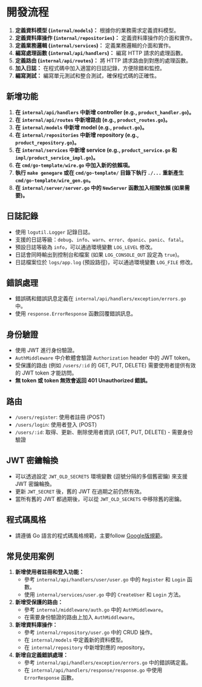 # 開發流程

1. **定義資料模型 (`internal/models`)：**  根據你的業務需求定義資料模型。
2. **定義資料庫操作 (`internal/repositories`)：**  定義資料庫操作的介面和實作。
3. **定義業務邏輯 (`internal/services`)：**  定義業務邏輯的介面和實作。
4. **編寫處理函數 (`internal/api/handlers`)：**  編寫 HTTP 請求的處理函數。
5. **定義路由 (`internal/api/routes`)：**  將 HTTP 請求路由到對應的處理函數。
6. **加入日誌：**  在程式碼中加入適當的日誌記錄，方便除錯和監控。
7. **編寫測試：**  編寫單元測試和整合測試，確保程式碼的正確性。

## 新增功能

1. **在 `internal/api/handlers` 中新增 controller (e.g., `product_handler.go`)。**
2. **在 `internal/api/routes` 中新增路由 (e.g., `product_routes.go`)。**
3. **在 `internal/models` 中新增 model (e.g., `product.go`)。**
4. **在 `internal/repositories` 中新增 repository (e.g., `product_repository.go`)。**
5. **在 `internal/services` 中新增 service (e.g., `product_service.go` 和 `impl/product_service_impl.go`)。**
6. **在 `cmd/go-template/wire.go` 中加入新的依賴項。**
7. **執行 `make genegare` 或在 `cmd/go-template/` 目錄下執行 `./...` 重新產生 `cmd/go-template/wire_gen.go`。**
8. **在 `internal/server/server.go` 中的 `NewServer` 函數加入相關依賴 (如果需要)。**

## 日誌記錄

- 使用 `logutil.Logger` 記錄日誌。
- 支援的日誌等級：`debug`、`info`、`warn`、`error`、`dpanic`、`panic`、`fatal`。
- 預設日誌等級為 `info`，可以通過環境變數 `LOG_LEVEL` 修改。
- 日誌會同時輸出到控制台和檔案 (如果 `LOG_CONSOLE_OUT` 設定為 `true`)。
- 日誌檔案位於 `logs/app.log` (預設路徑)，可以通過環境變數 `LOG_FILE` 修改。

## 錯誤處理

- 錯誤碼和錯誤訊息定義在 `internal/api/handlers/exception/errors.go` 中。
- 使用 `response.ErrorResponse` 函數回覆錯誤訊息。

## 身份驗證

- 使用 JWT 進行身份驗證。
- `AuthMiddleware` 中介軟體會驗證 `Authorization` header 中的 JWT token。
- 受保護的路由 (例如 `/users/:id` 的 GET, PUT, DELETE) 需要使用者提供有效的 JWT token 才能訪問。
- **無 token 或 token 無效會返回 401 Unauthorized 錯誤。**

## 路由

- `/users/register`: 使用者註冊 (POST)
- `/users/login`: 使用者登入 (POST)
- `/users/:id`: 取得、更新、刪除使用者資訊 (GET, PUT, DELETE) - 需要身份驗證

## JWT 密鑰輪換

- 可以透過設定 `JWT_OLD_SECRETS` 環境變數 (逗號分隔的多個舊密鑰) 來支援 JWT 密鑰輪換。
- 更新 `JWT_SECRET` 後，舊的 JWT 在過期之前仍然有效。
- 當所有舊的 JWT 都過期後，可以從 `JWT_OLD_SECRETS` 中移除舊的密鑰。

## 程式碼風格

- 請遵循 Go 語言的程式碼風格規範，主要follow [Google版規範](https://google.github.io/styleguide/go/)。

## 常見使用案例

1. **新增使用者註冊和登入功能：**
    - 參考 `internal/api/handlers/user/user.go` 中的 `Register` 和 `Login` 函數。
    - 使用 `internal/services/user.go` 中的 `CreateUser` 和 `Login` 方法。
2. **新增受保護的路由：**
    - 參考 `internal/middleware/auth.go` 中的 `AuthMiddleware`。
    - 在需要身份驗證的路由上加入 `AuthMiddleware`。
3. **新增資料庫操作：**
    - 參考 `internal/repository/user.go` 中的 CRUD 操作。
    - 在 `internal/models` 中定義新的資料模型。
    - 在 `internal/repository` 中新增對應的 repository。
4. **新增自定義錯誤處理：**
    - 參考 `internal/api/handlers/exception/errors.go` 中的錯誤碼定義。
    - 在 `internal/api/handlers/response/response.go` 中使用 `ErrorResponse` 函數。
